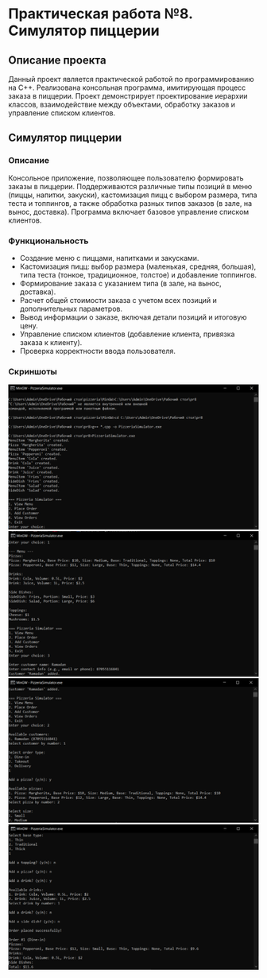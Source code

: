
# Практическая работа №8. Симулятор пиццерии

## Описание проекта

Данный проект является практической работой по программированию на C++. Реализована консольная программа, имитирующая процесс заказа в пиццерии. Проект демонстрирует проектирование иерархии классов, взаимодействие между объектами, обработку заказов и управление списком клиентов.

## Симулятор пиццерии

### Описание

Консольное приложение, позволяющее пользователю формировать заказы в пиццерии. Поддерживаются различные типы позиций в меню (пиццы, напитки, закуски), кастомизация пицц с выбором размера, типа теста и топпингов, а также обработка разных типов заказов (в зале, на вынос, доставка). Программа включает базовое управление списком клиентов.

### Функциональность

- Создание меню с пиццами, напитками и закусками.
- Кастомизация пицц: выбор размера (маленькая, средняя, большая), типа теста (тонкое, традиционное, толстое) и добавление топпингов.
- Формирование заказа с указанием типа (в зале, на вынос, доставка).
- Расчет общей стоимости заказа с учетом всех позиций и дополнительных параметров.
- Вывод информации о заказе, включая детали позиций и итоговую цену.
- Управление списком клиентов (добавление клиента, привязка заказа к клиенту).
- Проверка корректности ввода пользователя.

### Скриншоты

<img src="screenshots/screen1.PNG" alt="Меню пиццерии">
<img src="screenshots/screen2.PNG" alt="Кастомизация пиццы">
<img src="screenshots/screen3.PNG" alt="Формирование заказа">
<img src="screenshots/screen4.PNG" alt="Итоговый чек">
